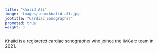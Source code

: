 ```yaml
---
title: "Khalid Ali"
image: "images/team/khalid-ali.jpg"
jobtitle: "Cardiac Sonographer"
promoted: true
weight: 8
---
```


Khalid is a registered cardiac sonographer who joined the IMCare team in 2021.